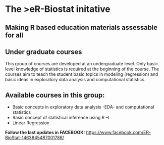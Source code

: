 # The >eR-Biostat initative
## Making R based education materials assessable for all

## Under graduate courses
This group of courses are developed at an undergraduate level. Only basic level knowledge of statistics is required at the beginning of the course. The courses  aim to teach the student basic topics in modeling (regression) and basic ideas in exploratory data analysis and computational  statistics.

## Available courses in this group:
* Basic concepts in exploratory data analysis -EDA- and computational statistics
* Basic concept of statistical inference using R –I
* Linear Regression

**Follow the last updates in FACEBOOK:** https://www.facebook.com/ER-BioStat-1463845487001786/

